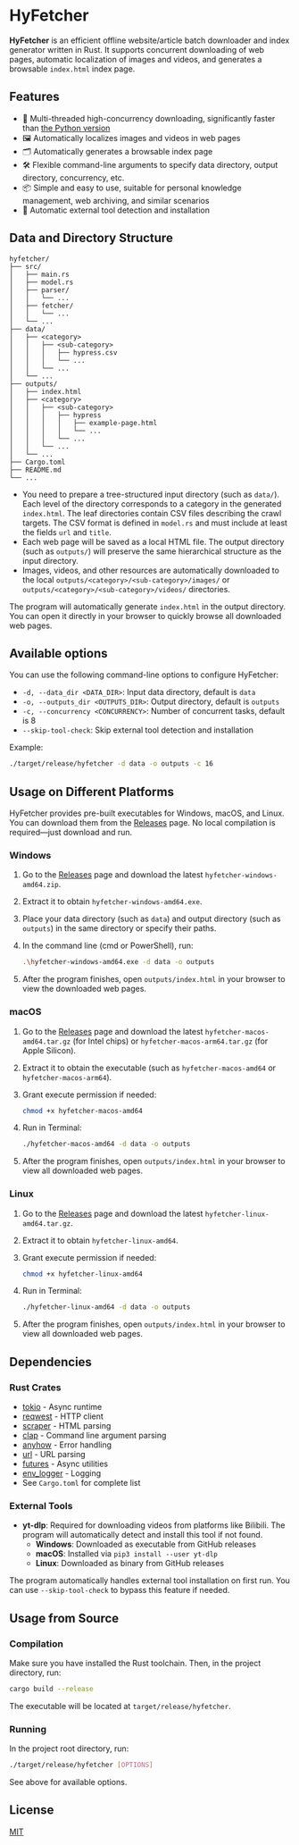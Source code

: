 # HyFetcher

**HyFetcher** is an efficient offline website/article batch downloader and index generator written in Rust. It supports concurrent downloading of web pages, automatic localization of images and videos, and generates a browsable `index.html` index page.

## Features

- 🚀 Multi-threaded high-concurrency downloading, significantly faster than [the Python version](https://github.com/hyperplasma/hyplusite-exporter)
- 🖼️ Automatically localizes images and videos in web pages
- 🗂️ Automatically generates a browsable index page
- 🛠️ Flexible command-line arguments to specify data directory, output directory, concurrency, etc.
- 📦 Simple and easy to use, suitable for personal knowledge management, web archiving, and similar scenarios
- 🔧 Automatic external tool detection and installation

## Data and Directory Structure

```
hyfetcher/
├── src/
│   ├── main.rs
│   ├── model.rs
│   ├── parser/
│   │   └── ...
│   ├── fetcher/
│   │   └── ...
│   └── ...
├── data/
│   ├── <category>
│   │   ├── <sub-category>
│   │   │   ├── hypress.csv
│   │   │   └── ...
│   │   └── ...
│   └── ...
├── outputs/
│   ├── index.html
│   ├── <category>
│   │   ├── <sub-category>
│   │   │   ├── hypress
│   │   │   │   ├── example-page.html
│   │   │   │   └── ...
│   │   │   └── ...
│   │   └── ...
│   └── ...
├── Cargo.toml
├── README.md
└── ...
```

- You need to prepare a tree-structured input directory (such as `data/`). Each level of the directory corresponds to a category in the generated `index.html`. The leaf directories contain CSV files describing the crawl targets. The CSV format is defined in `model.rs` and must include at least the fields `url` and `title`.
- Each web page will be saved as a local HTML file. The output directory (such as `outputs/`) will preserve the same hierarchical structure as the input directory.
- Images, videos, and other resources are automatically downloaded to the local `outputs/<category>/<sub-category>/images/` or `outputs/<category>/<sub-category>/videos/` directories.

The program will automatically generate `index.html` in the output directory. You can open it directly in your browser to quickly browse all downloaded web pages.

## Available options

You can use the following command-line options to configure HyFetcher:

- `-d, --data_dir <DATA_DIR>`: Input data directory, default is `data`
- `-o, --outputs_dir <OUTPUTS_DIR>`: Output directory, default is `outputs`
- `-c, --concurrency <CONCURRENCY>`: Number of concurrent tasks, default is 8
- `--skip-tool-check`: Skip external tool detection and installation

Example:

```sh
./target/release/hyfetcher -d data -o outputs -c 16
```

## Usage on Different Platforms

HyFetcher provides pre-built executables for Windows, macOS, and Linux. You can download them from the [Releases](https://github.com/hyperplasma/hyfetcher/releases) page. No local compilation is required—just download and run.

### Windows

1. Go to the [Releases](https://github.com/hyperplasma/hyfetcher/releases) page and download the latest `hyfetcher-windows-amd64.zip`.
2. Extract it to obtain `hyfetcher-windows-amd64.exe`.
3. Place your data directory (such as `data`) and output directory (such as `outputs`) in the same directory or specify their paths.
4. In the command line (cmd or PowerShell), run:

   ```sh
   .\hyfetcher-windows-amd64.exe -d data -o outputs
   ```
5. After the program finishes, open `outputs/index.html` in your browser to view the downloaded web pages.

### macOS

1. Go to the [Releases](https://github.com/hyperplasma/hyfetcher/releases) page and download the latest `hyfetcher-macos-amd64.tar.gz` (for Intel chips) or `hyfetcher-macos-arm64.tar.gz` (for Apple Silicon).
2. Extract it to obtain the executable (such as `hyfetcher-macos-amd64` or `hyfetcher-macos-arm64`).
3. Grant execute permission if needed:

   ```sh
   chmod +x hyfetcher-macos-amd64
   ```
4. Run in Terminal:

   ```sh
   ./hyfetcher-macos-amd64 -d data -o outputs
   ```
5. After the program finishes, open `outputs/index.html` in your browser to view all downloaded web pages.

### Linux

1. Go to the [Releases](https://github.com/hyperplasma/hyfetcher/releases) page and download the latest `hyfetcher-linux-amd64.tar.gz`.
2. Extract it to obtain `hyfetcher-linux-amd64`.
3. Grant execute permission if needed:

   ```sh
   chmod +x hyfetcher-linux-amd64
   ```
4. Run in Terminal:

   ```sh
   ./hyfetcher-linux-amd64 -d data -o outputs
   ```
5. After the program finishes, open `outputs/index.html` in your browser to view all downloaded web pages.

## Dependencies

### Rust Crates
- [tokio](https://crates.io/crates/tokio) - Async runtime
- [reqwest](https://crates.io/crates/reqwest) - HTTP client
- [scraper](https://crates.io/crates/scraper) - HTML parsing
- [clap](https://crates.io/crates/clap) - Command line argument parsing
- [anyhow](https://crates.io/crates/anyhow) - Error handling
- [url](https://crates.io/crates/url) - URL parsing
- [futures](https://crates.io/crates/futures) - Async utilities
- [env_logger](https://crates.io/crates/env_logger) - Logging
- See `Cargo.toml` for complete list

### External Tools
- **yt-dlp**: Required for downloading videos from platforms like Bilibili. The program will automatically detect and install this tool if not found.
  - **Windows**: Downloaded as executable from GitHub releases
  - **macOS**: Installed via `pip3 install --user yt-dlp`
  - **Linux**: Downloaded as binary from GitHub releases

The program automatically handles external tool installation on first run. You can use `--skip-tool-check` to bypass this feature if needed.

## Usage from Source

### Compilation

Make sure you have installed the Rust toolchain. Then, in the project directory, run:

```sh
cargo build --release
```

The executable will be located at `target/release/hyfetcher`.

### Running

In the project root directory, run:

```sh
./target/release/hyfetcher [OPTIONS]
```

See above for available options.

## License

[MIT](LICENSE)
